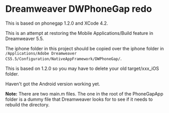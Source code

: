 Dreamweaver DWPhoneGap redo
===========================

This is based on phonegap 1.2.0 and XCode 4.2.

This is an attempt at restoring the Mobile Applications/Build feature in Dreamweaver 5.5.

The iphone folder in this project should be copied over the iphone folder in 
 `/Applications/Adobe Dreamweaver CS5.5/Configuration/NativeAppFramework/DWPhoneGap/`.

This is based on 1.2.0 so you may have to delete your old target/xxx_iOS folder.

Haven't got the Android version working yet.

**Note:** There are two main.m files. The one in the root of the PhoneGapApp folder is a dummy file that Dreamweaver looks for to see if it needs to rebuild the directory.